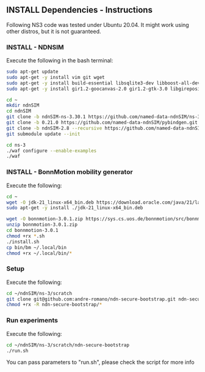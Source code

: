 ## INSTALL Dependencies - Instructions

Following NS3 code was tested under Ubuntu 20.04. It might work using other distros, but it is not guaranteed.

### INSTALL - NDNSIM 

Execute the following in the bash terminal:
```bash
sudo apt-get update
sudo apt-get -y install vim git wget
sudo apt-get -y install build-essential libsqlite3-dev libboost-all-dev libssl-dev git python3-setuptools castxml
sudo apt-get -y install gir1.2-goocanvas-2.0 gir1.2-gtk-3.0 libgirepository1.0-dev python3-dev python3-gi python3-gi-cairo python3-pip python3-pygraphviz python3-pygccxml sudo pip3 install kiwi

cd ~
mkdir ndnSIM
cd ndnSIM
git clone -b ndnSIM-ns-3.30.1 https://github.com/named-data-ndnSIM/ns-3-dev.git ns-3
git clone -b 0.21.0 https://github.com/named-data-ndnSIM/pybindgen.git pybindgen
git clone -b ndnSIM-2.8 --recursive https://github.com/named-data-ndnSIM/ndnSIM.git ns-3/src/ndnSIM
git submodule update --init

cd ns-3
./waf configure --enable-examples
./waf
```

### INSTALL - BonnMotion mobility generator

Execute the following:
```bash
cd ~
wget -O jdk-21_linux-x64_bin.deb https://download.oracle.com/java/21/latest/jdk-21_linux-x64_bin.deb
sudo apt-get -y install ./jdk-21_linux-x64_bin.deb

wget -O bonnmotion-3.0.1.zip https://sys.cs.uos.de/bonnmotion/src/bonnmotion-3.0.1.zip
unzip bonnmotion-3.0.1.zip
cd bonnmotion-3.0.1
chmod +rx *.sh
./install.sh
cp bin/bm ~/.local/bin
chmod +rx ~/.local/bin/*
```

### Setup

Execute the following:
```bash
cd ~/ndnSIM/ns-3/scratch
git clone git@github.com:andre-romano/ndn-secure-bootstrap.git ndn-secure-bootstrap
chmod +rx -R ndn-secure-bootstrap/*
```

### Run experiments

Execute the following:

```bash
cd ~/ndnSIM/ns-3/scratch/ndn-secure-bootstrap
./run.sh
```

You can pass parameters to "run.sh", please check the script for more info


